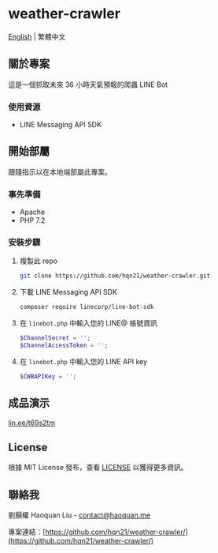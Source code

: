 # weather-crawler
[English](https://github.com/hqn21/weather-crawler/blob/main/README.md) | 繁體中文
## 關於專案
這是一個抓取未來 36 小時天氣預報的爬蟲 LINE Bot
### 使用資源
* LINE Messaging API SDK
## 開始部屬
跟隨指示以在本地端部屬此專案。
### 事先準備
* Apache
* PHP 7.2
### 安裝步驟
1. 複製此 repo
   ```sh
   git clone https://github.com/hqn21/weather-crawler.git
   ```
2. 下載 LINE Messaging API SDK
   ```sh
   composer require linecorp/line-bot-sdk
   ```
3. 在 `linebot.php` 中輸入您的 LINE@ 帳號資訊
   ```php
   $ChannelSecret = '';
   $ChannelAccessToken = '';
   ```
4. 在 `linebot.php` 中輸入您的 LINE API key
   ```php
   $CWBAPIKey = '';
   ```
## 成品演示
[lin.ee/t69s2tm](lin.ee/t69s2tm)
## License
根據 MIT License 發布，查看 [LICENSE](https://github.com/hqn21/weather-crawler/blob/main/LICENSE) 以獲得更多資訊。
## 聯絡我
劉顥權 Haoquan Liu - [contact@haoquan.me](mailto:contact@haoquan.me)

專案連結：[https://github.com/hqn21/weather-crawler/](https://github.com/hqn21/weather-crawler/)
